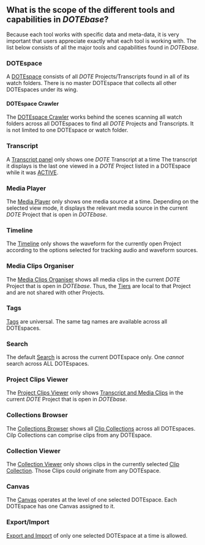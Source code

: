 ## What is the scope of the different tools and capabilities in _DOTEbase_?

Because each tool works with specific data and meta-data, it is very important that users appreciate exactly what each tool is working with.
The list below consists of all the major tools and capabilities found in _DOTEbase_.

### DOTEspace

A [DOTEspace](dotespace.md) consists of all _DOTE_ Projects/Transcripts found in all of its watch folders.
There is no master DOTEspace that collects all other DOTEspaces under its wing.

#### DOTEspace Crawler

The [DOTEspace Crawler](dotespace.md) works behind the scenes scanning all watch folders across all DOTEspaces to find all _DOTE_ Projects and Transcripts.
It is not limited to one DOTEspace or watch folder.

### Transcript

A [Transcript panel](transcript.md) only shows one _DOTE_ Transcript at a time
The transcript it displays is the last one viewed in a _DOTE_ Project listed in a DOTEspace while it was [ACTIVE](glossary.md#active-transcript).

### Media Player

The [Media Player](media-player.md) only shows one media source at a time.
Depending on the selected view mode, it displays the relevant media source in the current _DOTE_ Project that is open in _DOTEbase_.

### Timeline

The [Timeline](timeline.md) only shows the waveform for the currently open Project according to the options selected for tracking audio and waveform sources.

### Media Clips Organiser

The [Media Clips Organiser](media-clips-organiser.md) shows all media clips in the current _DOTE_ Project that is open in _DOTEbase_.
Thus, the [Tiers](glossary.md#tier) are local to that Project and are not shared with other Projects.

### Tags

[Tags](glossary.md#tag) are universal.
The same tag names are available across all DOTEspaces.

### Search

The default [Search](search.md) is across the current DOTEspace only.
One _cannot_ search across ALL DOTEspaces.

### Project Clips Viewer

The [Project Clips Viewer](clips-viewer.md) only shows [Transcript and Media Clips](clips.md) in the current _DOTE_ Project that is open in _DOTEbase_.

### Collections Browser

The [Collections Browser](collections-browser.md) shows all [Clip Collections](clip-collections.md) across all DOTEspaces.
Cilp Collections can comprise clips from any DOTEspace.

### Collection Viewer

The [Collection Viewer](collection-viewer.md) only shows clips in the currently selected [Clip Collection](clip-collections.md).
Those Clips could originate from any DOTEspace.

### Canvas

The [Canvas](canvas.md) operates at the level of one selected DOTEspace.
Each DOTEspace has one Canvas assigned to it.

### Export/Import

[Export and Import](export.md) of only one selected DOTEspace at a time is allowed.
